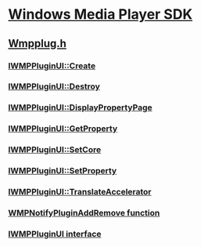 # [Windows Media Player SDK](../_wmp/index.md)
## [Wmpplug.h](index.md)
### [IWMPPluginUI::Create](../wmpplug/nf-wmpplug-iwmppluginui-create.md)
### [IWMPPluginUI::Destroy](../wmpplug/nf-wmpplug-iwmppluginui-destroy.md)
### [IWMPPluginUI::DisplayPropertyPage](../wmpplug/nf-wmpplug-iwmppluginui-displaypropertypage.md)
### [IWMPPluginUI::GetProperty](../wmpplug/nf-wmpplug-iwmppluginui-getproperty.md)
### [IWMPPluginUI::SetCore](../wmpplug/nf-wmpplug-iwmppluginui-setcore.md)
### [IWMPPluginUI::SetProperty](../wmpplug/nf-wmpplug-iwmppluginui-setproperty.md)
### [IWMPPluginUI::TranslateAccelerator](../wmpplug/nf-wmpplug-iwmppluginui-translateaccelerator.md)
### [WMPNotifyPluginAddRemove function](../wmpplug/nf-wmpplug-wmpnotifypluginaddremove.md)
### [IWMPPluginUI interface](../wmpplug/nn-wmpplug-iwmppluginui.md)
